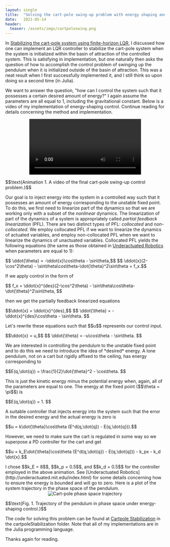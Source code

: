 ```yaml
---
layout: single
title:  "Solving the cart-pole swing-up problem with energy shaping and LQR for stabilization"
date:   2021-05-14
header:
  teaser: /assets/imgs/cartpoleswing.png
---
```


In [Stabilizing the cart-pole system using finite-horizon LQR](https://blakerbuchanan.github.io/cartpoleLQR/), I discussed how one can implement an LQR controller to stabilize the cart-pole system when the system is initialized within the basin of attraction of the controlled system. This is satisfying in implementation, but one naturally then asks the question of how to accomplish the control problem of swinging up the pendulum when it is initialized outside of the basin of attraction. This was a neat result when I first successfully implemented it, and I still think so upon doing so a second time (in Julia).

We want to answer the question, "how can I control the system such that it possesses a certain desired amount of energy?" I again assume the parameters are all equal to 1, including the gravitational constant. Below is a video of my implementation of energy-shaping control. Continue reading for details concerning the method and implementation.
<div class="myvideo">
   <video  style="display:block; margin: 0 auto; width:70%; height:auto;" controls>
      <source src="{{ site.baseurl }}/viewable/cartpoleSwingUp.mp4" type="video/mp4" />
      <source src="{{ site.baseurl }}/viewable/cartpoleSwingUp.ogv" type="video/ogg" />
      <source src="{{ site.baseurl }}/viewable/cartpoleSwingUp.webm"  type="video/webm"  />
   </video>
</div>
<p>$$\text{Animation 1. A video of the final cart-pole swing-up control problem.}$$</p>

Our goal is to inject energy into the system in a controlled way such that it possesses an amount of energy corresponding to the unstable fixed point. To do this, we first need to linearize part of the dynamics so that we are working only with a subset of the *nonlinear* dynamics. The linearization of part of the dynamics of a system is appropriately called *partial feedback linearization* (PFL). There are two distinct types of PFL: *collocated* and *non-collocated*. We employ collocated PFL if we want to linearize the dynamics of actuated variables, and employ non-collocated PFL when we want to linearize the dynamics of unactuated variables. Collocated PFL yields the following equations (the same as those obtained in [Underactuated Robotics](http://underactuated.mit.edu/index.html) when parameters are equal to 1):

<p>
$$ \ddot{\theta} = -\ddot{x}\cos\theta - \sin\theta,$$
$$ \ddot{x}(2-\cos^2\theta) - \sin\theta\cos\theta-\dot{\theta}^2\sin\theta = f_x.$$
</p>

If we apply control in the form of 

<p>$$ f_x = \ddot{x}^{des}(2-\cos^2\theta) - \sin\theta\cos\theta-\dot{\theta}^2\sin\theta, $$ </p>

then we get the partially feedback linearized equations
<p>
$$\ddot{x} = \ddot{x}^{des},$$
$$ \ddot{\theta} = -\ddot{x}^{des}\cos\theta - \sin\theta. $$
</p>
Let's rewrite these equations such that $$u$$ represents our control input.
<p>
$$\ddot{x} = u,$$
$$ \ddot{\theta} = -u\cos\theta - \sin\theta. $$
</p>
We are interested in controlling the pendulum to the unstable fixed point and to do this we need to introduce the idea of *desired* energy. A lone pendulum, not on a cart but rigidly affixed to the ceiling, has energy corresponding to
<p> $$E(q,\dot{q}) = \frac{1}{2}\dot{\theta}^2 - \cos\theta. $$ </p>
This is just the kinetic energy minus the potential energy when, again, all of the parameters are equal to one. The energy at the fixed point ($$\theta = \pi$$) is
<p> $$E(q,\dot{q}) = 1. $$ </p>
A suitable controller that injects energy into the system such that the error in the desired energy and the actual energy is zero is
<p>$$u = k\dot{\theta}\cos\theta (E^d(q,\dot{q}) - E(q,\dot{q})).$$</p>
However, we need to make sure the cart is regulated in some way so we superpose a PD controller for the cart and get
<p>$$u = k_E\dot{\theta}\cos\theta (E^d(q,\dot{q}) - E(q,\dot{q})) - k_px - k_d \dot{x}.$$</p>
I chose $$k_E = 8$$, $$k_p = 0.5$$, and $$k_d = 0.5$$ for the controller employed in the above animation. See [Underactuated Robotics](http://underactuated.mit.edu/index.html) for some details concerning how to ensure the energy is bounded and will go to zero. Here is a plot of the system trajectory in the phase space of the pendulum.

<div style="text-align: center"><img src="{{ site.baseurl }}/viewable/cartpoleSwingUpphaseportrait.png" alt="Cart-pole phase space trajectory"></div>
<p>$$\text{Fig. 1. Trajectory of the pendulum in phase space under energy-shaping control.}$$</p>

The code for solving this problem can be found at [Cartpole Stabilization](https://github.com/blakerbuchanan/controlsProblems.git) in the cartpoleStabilization folder. Note that all of my implementations are in the Julia programming language.

Thanks again for reading.

